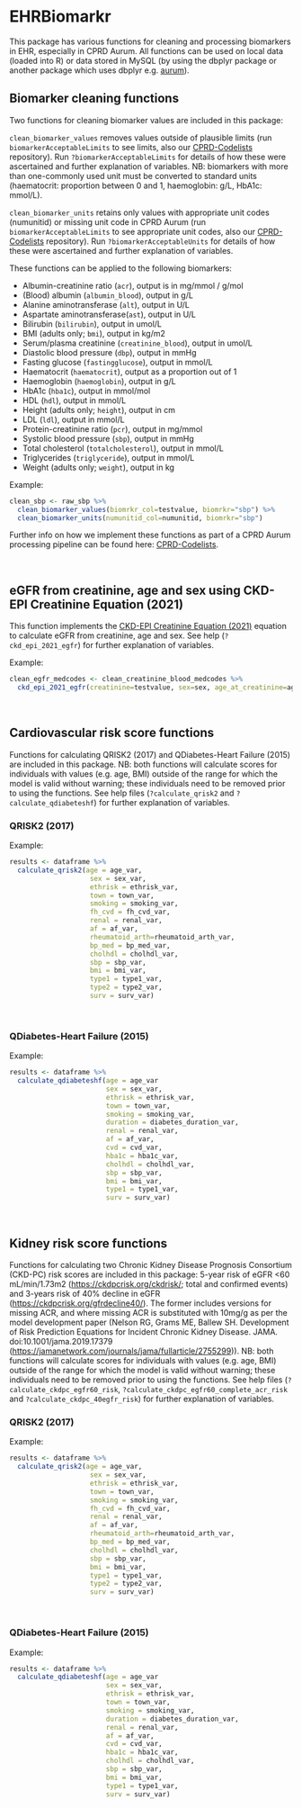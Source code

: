 # EHRBiomarkr

This package has various functions for cleaning and processing biomarkers in EHR, especially in CPRD Aurum. All functions can be used on local data (loaded into R) or data stored in MySQL (by using the dbplyr package or another package which uses dbplyr e.g. [aurum](http://github.com/Exeter-Diabetes/CPRD-analysis-package)).

## Biomarker cleaning functions

Two functions for cleaning biomarker values are included in this package:

`clean_biomarker_values` removes values outside of plausible limits (run `biomarkerAcceptableLimits` to see limits, also our [CPRD-Codelists](https://github.com/Exeter-Diabetes/CPRD-Codelists/blob/main/Biomarkers/biomarker_acceptable_limits.txt) repository). Run `?biomarkerAcceptableLimits` for details of how these were ascertained and further explanation of variables. NB: biomarkers with more than one-commonly used unit must be converted to standard units (haematocrit: proportion between 0 and 1, haemoglobin: g/L, HbA1c: mmol/L).

`clean_biomarker_units` retains only values with appropriate unit codes (numunitid) or missing unit code in CPRD Aurum (run `biomarkerAcceptableLimits` to see appropriate unit codes, also our [CPRD-Codelists](https://github.com/Exeter-Diabetes/CPRD-Codelists/blob/main/Biomarkers/biomarker_acceptable_units.txt) repository). Run `?biomarkerAcceptableUnits` for details of how these were ascertained and further explanation of variables.

These functions can be applied to the following biomarkers:

-   Albumin-creatinine ratio (`acr`), output is in mg/mmol / g/mol
-   (Blood) albumin (`albumin_blood`), output in g/L
-   Alanine aminotransferase (`alt`), output in U/L
-   Aspartate aminotransferase(`ast`), output in U/L
-   Bilirubin (`bilirubin`), output in umol/L
-   BMI (adults only; `bmi`), output in kg/m2
-   Serum/plasma creatinine (`creatinine_blood`), output in umol/L
-   Diastolic blood pressure (`dbp`), output in mmHg
-   Fasting glucose (`fastingglucose`), output in mmol/L
-   Haematocrit (`haematocrit`), output as a proportion out of 1
-   Haemoglobin (`haemoglobin`), output in g/L
-   HbA1c (`hba1c`), output in mmol/mol
-   HDL (`hdl`), output in mmol/L
-   Height (adults only; `height`), output in cm
-   LDL (`ldl`), output in mmol/L
-   Protein-creatinine ratio (`pcr`), output in mg/mmol
-   Systolic blood pressure (`sbp`), output in mmHg
-   Total cholesterol (`totalcholesterol`), output in mmol/L
-   Triglycerides (`triglyceride`), output in mmol/L
-   Weight (adults only; `weight`), output in kg

Example:

``` r
clean_sbp <- raw_sbp %>%
  clean_biomarker_values(biomrkr_col=testvalue, biomrkr="sbp") %>%
  clean_biomarker_units(numunitid_col=numunitid, biomrkr="sbp")
```
Further info on how we implement these functions as part of a CPRD Aurum processing pipeline can be found here: [CPRD-Codelists](https://github.com/Exeter-Diabetes/CPRD-Codelists#biomarker-algorithms).

&nbsp;

## eGFR from creatinine, age and sex using CKD-EPI Creatinine Equation (2021)

This function implements the [CKD-EPI Creatinine Equation (2021)](https://www.kidney.org/professionals/kdoqi/gfr_calculator/formula) equation to calculate eGFR from creatinine, age and sex. See help (`?ckd_epi_2021_egfr`) for further explanation of variables. 

Example:

``` r
clean_egfr_medcodes <- clean_creatinine_blood_medcodes %>%
  ckd_epi_2021_egfr(creatinine=testvalue, sex=sex, age_at_creatinine=age_at_creat)
```  

&nbsp;

## Cardiovascular risk score functions

Functions for calculating QRISK2 (2017) and QDiabetes-Heart Failure (2015) are included in this package. NB: both functions will calculate scores for individuals with values (e.g. age, BMI) outside of the range for which the model is valid without warning; these individuals need to be removed prior to using the functions. See help files (`?calculate_qrisk2` and `?calculate_qdiabeteshf`) for further explanation of variables. 

### QRISK2 (2017)

Example:

``` r
results <- dataframe %>%
  calculate_qrisk2(age = age_var,
                    sex = sex_var,
                    ethrisk = ethrisk_var,
                    town = town_var,
                    smoking = smoking_var,
                    fh_cvd = fh_cvd_var,
                    renal = renal_var,
                    af = af_var,
                    rheumatoid_arth=rheumatoid_arth_var,
                    bp_med = bp_med_var,
                    cholhdl = cholhdl_var,
                    sbp = sbp_var,
                    bmi = bmi_var,
                    type1 = type1_var,
                    type2 = type2_var,
                    surv = surv_var)
```  

&nbsp;

### QDiabetes-Heart Failure (2015)

Example:

``` r
results <- dataframe %>%
  calculate_qdiabeteshf(age = age_var
                        sex = sex_var,
                        ethrisk = ethrisk_var,
                        town = town_var,
                        smoking = smoking_var,
                        duration = diabetes_duration_var,
                        renal = renal_var,
                        af = af_var,
                        cvd = cvd_var,
                        hba1c = hba1c_var,
                        cholhdl = cholhdl_var,
                        sbp = sbp_var,
                        bmi = bmi_var,
                        type1 = type1_var,
                        surv = surv_var)
```

&nbsp;

## Kidney risk score functions

Functions for calculating two Chronic Kidney Disease Prognosis Consortium (CKD-PC) risk scores are included in this package: 5-year risk of eGFR <60 mL/min/1.73m2 (https://ckdpcrisk.org/ckdrisk/; total and confirmed events) and 3-years risk of 40% decline in eGFR (https://ckdpcrisk.org/gfrdecline40/). The former includes versions for missing ACR, and where missing ACR is substituted with 10mg/g as per the model development paper (Nelson RG, Grams ME, Ballew SH. Development of Risk Prediction Equations for Incident Chronic Kidney Disease. JAMA. doi:10.1001/jama.2019.17379 (https://jamanetwork.com/journals/jama/fullarticle/2755299)). NB: both functions will calculate scores for individuals with values (e.g. age, BMI) outside of the range for which the model is valid without warning; these individuals need to be removed prior to using the functions. See help files (`?calculate_ckdpc_egfr60_risk`, `?calculate_ckdpc_egfr60_complete_acr_risk` and `?calculate_ckdpc_40egfr_risk`) for further explanation of variables.

### QRISK2 (2017)

Example:

``` r
results <- dataframe %>%
  calculate_qrisk2(age = age_var,
                    sex = sex_var,
                    ethrisk = ethrisk_var,
                    town = town_var,
                    smoking = smoking_var,
                    fh_cvd = fh_cvd_var,
                    renal = renal_var,
                    af = af_var,
                    rheumatoid_arth=rheumatoid_arth_var,
                    bp_med = bp_med_var,
                    cholhdl = cholhdl_var,
                    sbp = sbp_var,
                    bmi = bmi_var,
                    type1 = type1_var,
                    type2 = type2_var,
                    surv = surv_var)
```  

&nbsp;

### QDiabetes-Heart Failure (2015)

Example:

``` r
results <- dataframe %>%
  calculate_qdiabeteshf(age = age_var
                        sex = sex_var,
                        ethrisk = ethrisk_var,
                        town = town_var,
                        smoking = smoking_var,
                        duration = diabetes_duration_var,
                        renal = renal_var,
                        af = af_var,
                        cvd = cvd_var,
                        hba1c = hba1c_var,
                        cholhdl = cholhdl_var,
                        sbp = sbp_var,
                        bmi = bmi_var,
                        type1 = type1_var,
                        surv = surv_var)
```
